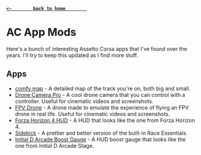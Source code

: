 **[`<-        back to home        `](README.md)**
# AC App Mods
Here's a bunch of interesting Assetto Corsa apps that I've found over the years. I'll try to keep this updated as I find more stuff.

## Apps
- [comfy map](https://www.racedepartment.com/downloads/comfy-map.52623/) - A detailed map of the track you're on, both big and small.
- [Drone Camera Pro](https://www.racedepartment.com/downloads/drone-camera-pro.62857/) - A cool drone camera that you can control with a controller. Useful for cinematic videos and screenshots.
- [FPV Drone](https://www.racedepartment.com/downloads/fpv-drone.51888/) - A drone made to emulate the experience of flying an FPV drone in real life. Useful for cinematic videos and screenshots.
- [Forza Horizon 4 HUD](https://www.racedepartment.com/downloads/forza-horizon-4-hud.37388/) - A HUD that looks like the one from Forza Horizon 4.
- [Sidekick](https://www.racedepartment.com/downloads/sidekick.11007/) - A prettier and better version of the built-in Race Essentials.
- [Initial D Arcade Boost Gauge](https://www.racedepartment.com/downloads/initial-d-arcade-boost-gauge.17575/) - A HUD boost gauge that looks like the one from Initial D Arcade Stage.